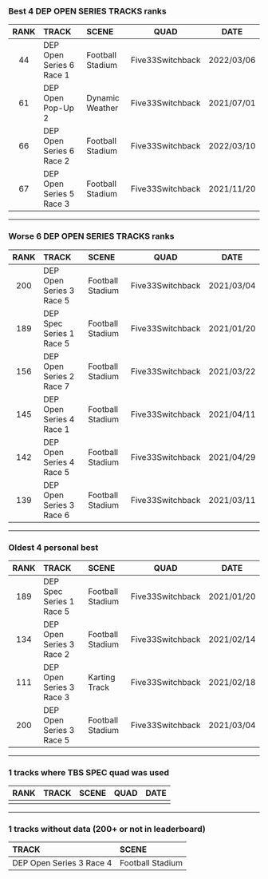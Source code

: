 ### Best 4 DEP OPEN SERIES TRACKS ranks
|RANK|TRACK|SCENE|QUAD|DATE|
|:---:|:---|:---|:---:|:---:|
|44|DEP Open Series 6 Race 1|Football Stadium|Five33Switchback|2022/03/06|
|61|DEP Open Pop-Up 2|Dynamic Weather|Five33Switchback|2021/07/01|
|66|DEP Open Series 6 Race 2|Football Stadium|Five33Switchback|2022/03/10|
|67|DEP Open Series 5 Race 3|Football Stadium|Five33Switchback|2021/11/20|
---
### Worse 6 DEP OPEN SERIES TRACKS ranks
|RANK|TRACK|SCENE|QUAD|DATE|
|:---:|:---|:---|:---:|:---:|
|200|DEP Open Series 3 Race 5|Football Stadium|Five33Switchback|2021/03/04|
|189|DEP Spec Series 1 Race 5|Football Stadium|Five33Switchback|2021/01/20|
|156|DEP Open Series 2 Race 7|Football Stadium|Five33Switchback|2021/03/22|
|145|DEP Open Series 4 Race 1|Football Stadium|Five33Switchback|2021/04/11|
|142|DEP Open Series 4 Race 5|Football Stadium|Five33Switchback|2021/04/29|
|139|DEP Open Series 3 Race 6|Football Stadium|Five33Switchback|2021/03/11|
---
### Oldest 4 personal best
|RANK|TRACK|SCENE|QUAD|DATE|
|:---:|:---|:---|:---:|:---:|
|189|DEP Spec Series 1 Race 5|Football Stadium|Five33Switchback|2021/01/20|
|134|DEP Open Series 3 Race 2|Football Stadium|Five33Switchback|2021/02/14|
|111|DEP Open Series 3 Race 3|Karting Track|Five33Switchback|2021/02/18|
|200|DEP Open Series 3 Race 5|Football Stadium|Five33Switchback|2021/03/04|
---
### 1 tracks where TBS SPEC quad was used
|RANK|TRACK|SCENE|QUAD|DATE|
|:---:|:---|:---|:---:|:---:|
||||||
---
### 1 tracks without data (200+ or not in leaderboard)
|TRACK|SCENE|
|:---|:---|
|DEP Open Series 3 Race 4|Football Stadium|
